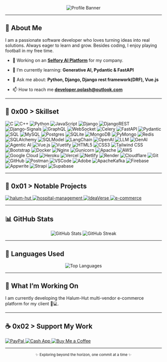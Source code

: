 <div align="center">
  <img src="https://github.com/nohan-ahmed/Nohan-Ahmed/raw/main/Adobe%20Express%20-%20Hailuo_Video_Animate%20the%20scene%20as%20follows_%20_410468413275729922-vmake%281%29.gif" alt="Profile Banner"/>
</div>


---

## 👋 About Me

I am a passionate software developer who loves turning ideas into real solutions. Always eager to learn and grow. Besides coding, I enjoy playing football in my free time.

- 🔭 Working on an **[Selfory AI Platform](https://github.com/nohan-ahmed/selfory)** for my company.

- 🌱 I’m currently learning: **Generative AI, Pydantic & FastAPI**

- 💬 Ask me about: **Python, Django, Django rest framework(DRF), Vue.js**

- 📫 How to reach me **developer.polash@outlook.com**

---
## 🚀 0x00 > Skillset  

![C](https://img.shields.io/badge/c-%2300599C.svg?style=for-the-badge&logo=c&logoColor=white)
![C++](https://img.shields.io/badge/c++-%2300599C.svg?style=for-the-badge&logo=c%2B%2B&logoColor=white)
![Python](https://img.shields.io/badge/python-3670A0?style=for-the-badge&logo=python&logoColor=ffdd54)
![JavaScript](https://img.shields.io/badge/javascript-%23323330.svg?style=for-the-badge&logo=javascript&logoColor=%23F7DF1E)
![Django](https://img.shields.io/badge/django-%23092E20.svg?style=for-the-badge&logo=django&logoColor=white)
![DjangoREST](https://img.shields.io/badge/DJANGO-REST-ff1709?style=for-the-badge&logo=django&logoColor=white&color=ff1709&labelColor=gray)
![Django-Signals](https://img.shields.io/badge/Django-Signals-0A4D8C?style=for-the-badge&logo=django&logoColor=white)
![GraphQL](https://img.shields.io/badge/-GraphQL-E10098?style=for-the-badge&logo=graphql&logoColor=white)
![WebSocket](https://img.shields.io/badge/WebSocket-010101?style=for-the-badge&logo=socket.io&logoColor=white)
![Celery](https://img.shields.io/badge/Celery-37814A?style=for-the-badge&logo=celery&logoColor=white)
![FastAPI](https://img.shields.io/badge/FastAPI-009688?style=for-the-badge&logo=fastapi&logoColor=white)
![Pydantic](https://img.shields.io/badge/Pydantic-E92063?style=for-the-badge&logo=pydantic&logoColor=white)
![SQL](https://img.shields.io/badge/sql-%2307405e.svg?style=for-the-badge&logo=sqlite&logoColor=white)
![MySQL](https://img.shields.io/badge/mysql-4479A1.svg?style=for-the-badge&logo=mysql&logoColor=white)
![Postgres](https://img.shields.io/badge/postgres-%23316192.svg?style=for-the-badge&logo=postgresql&logoColor=white)
![SQLite](https://img.shields.io/badge/sqlite-%2307405e.svg?style=for-the-badge&logo=sqlite&logoColor=white)
![MongoDB](https://img.shields.io/badge/MongoDB-47A248?style=for-the-badge&logo=mongodb&logoColor=white)
![PyMongo](https://img.shields.io/badge/PyMongo-00C300?style=for-the-badge&logo=mongodb&logoColor=white)
![Redis](https://img.shields.io/badge/redis-%23DD0031.svg?style=for-the-badge&logo=redis&logoColor=white)
![SQLAlchemy](https://img.shields.io/badge/SQLAlchemy-D71F00?style=for-the-badge&logo=python&logoColor=white)
![SQLModel](https://img.shields.io/badge/SQLModel-336791?style=for-the-badge&logo=sqlalchemy&logoColor=white)
![LangChain](https://img.shields.io/badge/LangChain-2E3A59?style=for-the-badge&logo=chainlink&logoColor=white)
![OpenAI](https://img.shields.io/badge/OpenAI-412991?style=for-the-badge&logo=openai&logoColor=white)
![LLM](https://img.shields.io/badge/LLM-%230088CC.svg?style=for-the-badge&logo=artstation&logoColor=white)
![GenAI](https://img.shields.io/badge/GenAI-ff9800?style=for-the-badge&logo=ai&logoColor=white)
![Agentic AI](https://img.shields.io/badge/Agentic%20AI-0078D4?style=for-the-badge&logo=azureai&logoColor=white)
![Vue.js](https://img.shields.io/badge/vue.js-%2335495e.svg?style=for-the-badge&logo=vuedotjs&logoColor=%234FC08D)
![Vuetify](https://img.shields.io/badge/Vuetify-1867C0?style=for-the-badge&logo=vuetify&logoColor=AEDDFF)
![HTML5](https://img.shields.io/badge/html5-%23E34F26.svg?style=for-the-badge&logo=html5&logoColor=white)
![CSS3](https://img.shields.io/badge/css3-%231572B6.svg?style=for-the-badge&logo=css3&logoColor=white)
![Tailwind CSS](https://img.shields.io/badge/tailwindcss-%2338B2AC.svg?style=for-the-badge&logo=tailwind-css&logoColor=white)
![Bootstrap](https://img.shields.io/badge/bootstrap-%238511FA.svg?style=for-the-badge&logo=bootstrap&logoColor=white)
![Docker](https://img.shields.io/badge/docker-257bd6?style=for-the-badge&logo=docker&logoColor=white)
![Nginx](https://img.shields.io/badge/nginx-%23009639.svg?style=for-the-badge&logo=nginx&logoColor=white)
![Gunicorn](https://img.shields.io/badge/gunicorn-%298729.svg?style=for-the-badge&logo=gunicorn&logoColor=white)
![Apache](https://img.shields.io/badge/apache-%23D42029.svg?style=for-the-badge&logo=apache&logoColor=white)
![AWS](https://img.shields.io/badge/AWS-%23FF9900.svg?style=for-the-badge&logo=amazon-aws&logoColor=white) 
![Google Cloud](https://img.shields.io/badge/GoogleCloud-%234285F4.svg?style=for-the-badge&logo=google-cloud&logoColor=white)
![Heroku](https://img.shields.io/badge/heroku-%23430098.svg?style=for-the-badge&logo=heroku&logoColor=white)
![Vercel](https://img.shields.io/badge/vercel-%23000000.svg?style=for-the-badge&logo=vercel&logoColor=white)
![Netlify](https://img.shields.io/badge/netlify-%23000000.svg?style=for-the-badge&logo=netlify&logoColor=#00C7B7)
![Render](https://img.shields.io/badge/Render-%46E3B7.svg?style=for-the-badge&logo=render&logoColor=white)
![Cloudflare](https://img.shields.io/badge/Cloudflare-F38020?style=for-the-badge&logo=Cloudflare&logoColor=white)
![Git](https://img.shields.io/badge/git-%23F05033.svg?style=for-the-badge&logo=git&logoColor=white)
![GitHub](https://img.shields.io/badge/github-%23121011.svg?style=for-the-badge&logo=github&logoColor=white)
![Postman](https://img.shields.io/badge/Postman-FF6C37?style=for-the-badge&logo=postman&logoColor=white)
![VSCode](https://img.shields.io/badge/VSCode-007ACC?style=for-the-badge&logo=visual-studio-code&logoColor=white)
![Adobe](https://img.shields.io/badge/adobe-%23FF0000.svg?style=for-the-badge&logo=adobe&logoColor=white)
![ApacheKafka](https://img.shields.io/badge/Apache_Kafka-231F20?style=for-the-badge&logo=apache-kafka&logoColor=white)
![Firebase](https://img.shields.io/badge/firebase-%23039BE5.svg?style=for-the-badge&logo=firebase)
![Appwrite](https://img.shields.io/badge/Appwrite-%23FD366E.svg?style=for-the-badge&logo=appwrite&logoColor=white)
![Strapi](https://img.shields.io/badge/Strapi-2E7EEA?style=for-the-badge&logo=strapi&logoColor=white)
![Supabase](https://img.shields.io/badge/Supabase-3ECF8E?style=for-the-badge&logo=supabase&logoColor=white)

---

## 🌌 0x01 > Notable Projects

<p>
  <a href="https://github.com/nohan-ahmed/halum_hut">
<img src="https://github-readme-stats.vercel.app/api/pin/?username=nohan-ahmed&repo=halum_hut&border_color=289BF9&bg_color=0D1117&title_color=C9D1D9&text_color=8B949E&icon_color=289BF9" alt="halum-hut"/>
  </a>
  <a href="https://github.com/nohan-ahmed/hospital-management">
    <img src="https://github-readme-stats.vercel.app/api/pin/?username=nohan-ahmed&repo=hospital-management&border_color=289BF9&bg_color=0D1117&title_color=C9D1D9&text_color=8B949E&icon_color=289BF9" alt="hospital-management"/>
  </a>
    </a>
      <a href="https://github.com/nohan-ahmed/IdeaVerse">
    <img src="https://github-readme-stats.vercel.app/api/pin/?username=nohan-ahmed&repo=IdeaVerse&border_color=289BF9&bg_color=0D1117&title_color=C9D1D9&text_color=8B949E&icon_color=289BF9" alt="IdeaVerse"/>
  </a>
  <a href="https://github.com/nohan-ahmed/e-commerce">
    <img src="https://github-readme-stats.vercel.app/api/pin/?username=nohan-ahmed&repo=e-commerce&border_color=289BF9&bg_color=0D1117&title_color=C9D1D9&text_color=8B949E&icon_color=289BF9" alt="e-commerce"/>
  </a>
</p>

---

## 📊 GitHub Stats

<p align="center">
  <img src="https://github-readme-stats.vercel.app/api?username=nohan-ahmed&show_icons=true&theme=radical" alt="GitHub Stats" />
  <img src="https://github-readme-streak-stats.herokuapp.com/?user=nohan-ahmed&theme=radical" alt="GitHub Streak" />
</p>

---

## 📝 Languages Used

<p align="center">
  <img src="https://github-readme-stats.vercel.app/api/top-langs/?username=nohan-ahmed&layout=compact&theme=radical" alt="Top Languages" />
</p>

---

## 🔭 What I’m Working On

I am currently developing the Halum-Hut multi-vendor e-commerce platform for my client 🛒💻.

---

## ☕ 0x02 > Support My Work
<p>
  <a href="#">
    <img src="https://img.shields.io/badge/PayPal-00457C?style=for-the-badge&logo=paypal&logoColor=white" alt="PayPal">
  </a>
  <a href="#">
    <img src="https://img.shields.io/badge/CashApp-01D21C?style=for-the-badge&logo=cashapp&logoColor=white" alt="Cash App">
  </a>
  <a href="https://buymeacoffee.com/polashpramanik">
    <img src="https://img.shields.io/badge/BuyMeACoffee-FFDD00?style=for-the-badge" alt="Buy Me a Coffee">
  </a>
</p>


---

<p align="center">
  <sub>✨ Exploring beyond the horizon, one commit at a time ✨</sub>
</p>
